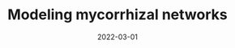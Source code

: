 ---
date: 2022-03-01
published: true
title: "Modeling mycorrhizal networks"
location: R Studio, Macbook Pro
description: "Exploring the role of network connectivity in system stress outcomes"
disciplines: Mathematical Modeling <br> Theory 
media: Book
ownership: Personal
client:
time_period: 2022-2023
thumbnail: "/projects/neighbors_model/sick_model.jpg"

website:
  button_text: My ESA 2023 talk
  url: /esa2023

intro: |
  **R Studio, Macbook Pro** <br><br>
   Much of my dissertation focuses on the role of 'neighbors' in shaping the structure and functions of mycorrhizal networks. In this project, I break from my path as an empericist and instead work with a mathematical model made up of a system of ordinary differential equations. In this model, we manipulate the degree of connectivity between cooccuring plant-fungal pairs as well as the ability of members within the network to assess partner quality (which we refer to as ROI). This model can be viewed in its entirety on my github and 

content_layout:

  - section_layout: 3col
    images:
      - caption: Two trees growing with a shared nutrient pool
        description: 'Two trees growing with a shared nutrient pool'
        url: '/projects/neighbors_model/separate_model.jpg'
        width:
        height:

      - caption: Simulated growth to equillibrium
        description: 'Simulated growth to equillibrium'
        url: '/projects/neighbors_model/savegif.gif'
        width:
        height:

      - caption: A sick tree connected to its neighbor via fungal networks 
        description: 'A sick tree connected to its neighbor via fungal networks'
        url: '/projects/neighbors_model/sick_model.jpg'
        width:
        height:


---